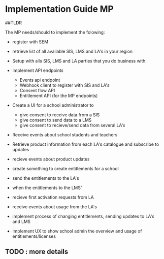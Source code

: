 # Implementation Guide MP

##TLDR

The MP needs/should to implement the folowing:
* register with SEM
* retrieve list of all available SIS, LMS and LA's in your region
* Setup with alls SIS, LMS and LA parties that you do business with.
* Implement API endpoints
  * Events api endpoint
  * Webhook client to register with SIS and LA's
  * Consent flow API
  * Entitlement API (for the MP endpoints)
* Create a UI for a school administrator to 
  * give consent to receive data from a SIS
  * give consent to send data to a LMS
  * give consent to recieve/send data from several LA's
* Receive events about school students and teachers
* Retrieve product information from each LA's catalogue and subscribe to updates
* recieve events about product updates
* create something to create entitlements for a school
* send the entitlements to the LA's
* when the entitlements to the LMS'
* recieve first activation requests from LA
* receive events about usage from the LA's

* implement process of changing entitlements, sending updates to LA's and LMS

* Implement UX to show school admin the overview and usage of entitlements/licenses

## TODO : more details
